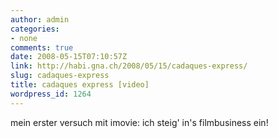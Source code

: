 ```yaml
---
author: admin
categories:
- none
comments: true
date: 2008-05-15T07:10:57Z
link: http://habi.gna.ch/2008/05/15/cadaques-express/
slug: cadaques-express
title: cadaques express [video]
wordpress_id: 1264
---
```


mein erster versuch mit imovie: ich steig' in's filmbusiness ein!
